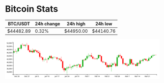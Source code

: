 # Bitcoin Stats

BTC/USDT|24h change|24h high|24h low|
|---|---|---|---|
|$44482.89|0.32%|$44950.00|$44140.76|

<img src="./chart.svg">
